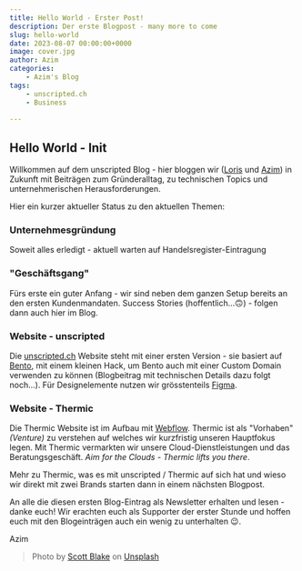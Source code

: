 ```yaml
---
title: Hello World - Erster Post!
description: Der erste Blogpost - many more to come
slug: hello-world
date: 2023-08-07 00:00:00+0000
image: cover.jpg
author: Azim
categories:
    - Azim's Blog
tags:
    - unscripted.ch
    - Business
    
---
```


## Hello World - Init 
Willkommen auf dem unscripted Blog - hier bloggen wir ([Loris](https://bento.me/scandurra) und [Azim](https://bento.me/amini)) in Zukunft  mit Beiträgen zum Gründeralltag, zu technischen Topics und unternehmerischen Herausforderungen.

Hier ein kurzer aktueller Status zu den aktuellen Themen:


### Unternehmesgründung

Soweit alles erledigt - aktuell warten auf Handelsregister-Eintragung


### "Geschäftsgang"

Fürs erste ein guter Anfang - wir sind neben dem ganzen Setup bereits an den ersten Kundenmandaten. Success Stories (hoffentlich...🙃) - folgen dann auch hier im Blog.

### Website - unscripted

Die [unscripted.ch](https://unscripted.ch) Website steht mit einer ersten Version - sie basiert auf [Bento](https://bento.me), mit einem kleinen Hack, um Bento auch mit einer Custom Domain verwenden zu können (Blogbeitrag mit technischen Details dazu folgt noch...). Für Designelemente nutzen wir grösstenteils [Figma](https://www.figma.com/).

### Website - Thermic

Die Thermic Website ist im Aufbau mit [Webflow](https://webflow.io). Thermic ist als "Vorhaben" *(Venture)* zu verstehen auf welches wir kurzfristig unseren Hauptfokus legen. Mit Thermic vermarkten wir unsere Cloud-Dienstleistungen und das Beratungsgeschäft. *Aim for the Clouds - Thermic lifts you there*. 

Mehr zu Thermic, was es mit unscripted / Thermic auf sich hat und wieso wir direkt mit zwei Brands starten dann in einem nächsten Blogpost.

An alle die diesen ersten Blog-Eintrag als Newsletter erhalten und lesen - danke euch! Wir erachten euch als Supporter der erster Stunde und hoffen euch mit den Blogeinträgen auch ein wenig zu unterhalten 😉.

Azim

> Photo by [Scott Blake](https://unsplash.com/@scott_blake) on [Unsplash](https://unsplash.com/)